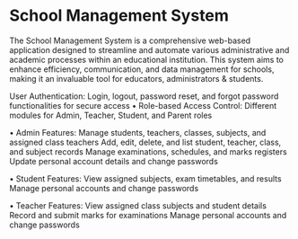 # School Management System

The School Management System is a comprehensive web-based application designed to streamline and automate various administrative and academic processes within an educational institution. This system aims to enhance efficiency, communication, and data management for schools, making it an invaluable tool for educators, administrators & students.

User Authentication: Login, logout, password reset, and forgot password functionalities for secure access
• Role-based Access Control: Different modules for Admin, Teacher, Student, and Parent roles

• Admin Features:
Manage students, teachers, classes, subjects, and assigned class teachers
Add, edit, delete, and list student, teacher, class, and subject records
Manage examinations, schedules, and marks registers
Update personal account details and change passwords

• Student Features:
View assigned subjects, exam timetables, and results
Manage personal accounts and change passwords

• Teacher Features:
View assigned class subjects and student details
Record and submit marks for examinations
Manage personal accounts and change passwords
